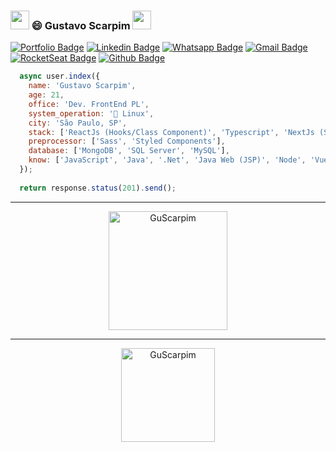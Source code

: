 ### <img src="https://media.giphy.com/media/hvRJCLFzcasrR4ia7z/giphy.gif" width="30px"> 😄 Gustavo Scarpim <img src="https://github.com/TheDudeThatCode/TheDudeThatCode/blob/master/Assets/Mario_Hello_Big.gif" width="30px"> 


[![Portfolio Badge](https://img.shields.io/badge/-Portfolio-6633cc?style=flat-square&logo=Elixir&logoColor=white&color=black&link=https://gustavoscarpim.com)](https://gustavoscarpim.com)
[![Linkedin Badge](https://img.shields.io/badge/-Linkedin-6633cc?style=flat-square&logo=Linkedin&logoColor=white&color=black&link=https://www.linkedin.com/in/GustavoScarpim/)](https://www.linkedin.com/in/GustavoScarpim/)
[![Whatsapp Badge](https://img.shields.io/badge/-WhatsApp-6633cc?style=flat-square&logo=Whatsapp&logoColor=white&color=black&link=https://whats.link/eduardojose)](https://api.whatsapp.com/send?phone=5511960625389&text=Ol%C3%A1%2C%20Gustavo!)
[![Gmail Badge](https://img.shields.io/badge/-Gmail-c14438?style=flat-square&logo=Gmail&logoColor=white&color=black&link=mailto:gustavoscarpim@gmail.com)](mailto:gustavoscarpim@gmail.com)
[![RocketSeat Badge](https://img.shields.io/badge/-RocketSeat-6633cc?style=flat-square&logo=Polymer-Project&logoColor=white&color=black&link=https://app.rocketseat.com.br/me/gustavoscarpim)](https://app.rocketseat.com.br/me/gustavoscarpim)
[![Github Badge](https://img.shields.io/badge/-GuScarpim-000?style=flat-square&logo=Github&logoColor=white&link=https://github.com/GuScarpim)](https://github.com/GuScarpim)

```javascript
  async user.index({
    name: 'Gustavo Scarpim',
    age: 21,
    office: 'Dev. FrontEnd PL',
    system_operation: '🐧 Linux',
    city: 'São Paulo, SP',
    stack: ['ReactJs (Hooks/Class Component)', 'Typescript', 'NextJs (SSR)', 'ContexAPI', 'Redux'],
    preprocessor: ['Sass', 'Styled Components'],
    database: ['MongoDB', 'SQL Server', 'MySQL'],
    know: ['JavaScript', 'Java', '.Net', 'Java Web (JSP)', 'Node', 'VueJs', 'React Native']
  });
  
  return response.status(201).send();
```

<hr>
<dl align="center">
  <img height="190px" alt="GuScarpim" src="https://github-readme-streak-stats.herokuapp.com/?user=guscarpim&hide_border=true&theme=dark" />
</dl>
<hr>
<dl align="center">
   <img align="center" height="150px" alt="GuScarpim" src="https://github-readme-stats.vercel.app/api?username=guscarpim&count_private=true&show_icons=true&custom_title=Github%20Status&hide=issues&hide_border=true&theme=dark" />
</dl>






